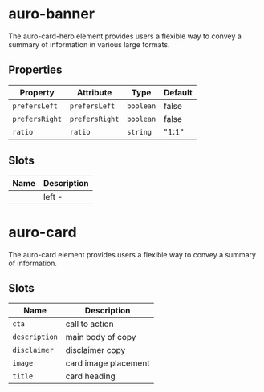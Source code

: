 # auro-banner

The auro-card-hero element provides users a flexible way to convey a summary of information in various large formats.

## Properties

| Property       | Attribute      | Type      | Default |
|----------------|----------------|-----------|---------|
| `prefersLeft`  | `prefersLeft`  | `boolean` | false   |
| `prefersRight` | `prefersRight` | `boolean` | false   |
| `ratio`        | `ratio`        | `string`  | "1:1"   |

## Slots

| Name | Description |
|------|-------------|
|      | left -      |


# auro-card

The auro-card element provides users a flexible way to convey a summary of information.

## Slots

| Name          | Description          |
|---------------|----------------------|
| `cta`         | call to action       |
| `description` | main body of copy    |
| `disclaimer`  | disclaimer copy      |
| `image`       | card image placement |
| `title`       | card heading         |
